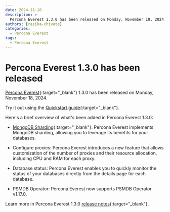 ```yaml
---
date: 2024-11-18
description: >
  Percona Everest 1.3.0 has been released on Monday, November 18, 2024.
authors: [rasika-chivate]
categories:
  - Percona Everest
tags:
  - Percona Everest
---
```


# Percona Everest 1.3.0 has been released

<!-- more -->

[Percona Everest](https://docs.percona.com/everest/index.html){:target="_blank"} 1.3.0 has been released on Monday, November 18, 2024. 

Try it out using the [Quickstart guide](https://docs.percona.com/everest/quickstart-guide/quick-install.html){:target="_blank"}.


Here's a brief overview of what's been added in Percona Everest 1.3.0:

- [MongoDB Sharding](https://docs.percona.com/everest/use/mongo_sharding.html){:target="_blank"}: Percona Everest implements MongoDB sharding, allowing you to leverage its benefits for your databases.

- Configure proxies: Percona Everest introduces a new feature that allows customization of the number of proxies and their resource allocation, including CPU and RAM for each proxy.

- Database status: Percona Everest enables you to quickly monitor the status of your databases directly from the details page for each database.

- PSMDB Operator: Percona Everest now supports PSMDB Operator v1.17.0.

Learn more in Percona Everest 1.3.0 [release notes](https://docs.percona.com/everest/release-notes/Percona-Everest-1.3.0-%282024-11-18%29.html){:target="_blank"}.



